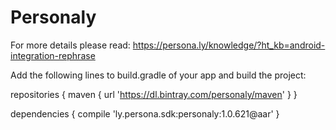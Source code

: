# Personaly

For more details please read: https://persona.ly/knowledge/?ht_kb=android-integration-rephrase


Add the following lines to build.gradle of your app and build the project:

repositories {
    maven { url 'https://dl.bintray.com/personaly/maven' }
}

dependencies {
    compile 'ly.persona.sdk:personaly:1.0.621@aar'
}
